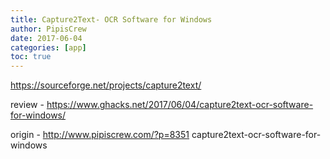 ```yaml
---
title: Capture2Text- OCR Software for Windows
author: PipisCrew
date: 2017-06-04
categories: [app]
toc: true
---
```


https://sourceforge.net/projects/capture2text/

review - https://www.ghacks.net/2017/06/04/capture2text-ocr-software-for-windows/

origin - http://www.pipiscrew.com/?p=8351 capture2text-ocr-software-for-windows